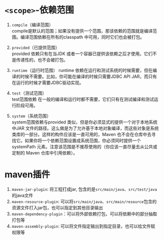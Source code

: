 # `<scope>`-依赖范围

1. `compile`（编译范围）  
compile是默认的范围；如果没有提供一个范围，那该依赖的范围就是编译范围。编译范围依赖在所有的classpath 中可用，同时它们也会被打包。

2. `provided`（已提供范围）  
provided 依赖只有在当JDK 或者一个容器已提供该依赖之后才使用。它们不是传递性的，也不会被打包。

3. `runtime`（运行时范围）
runtime 依赖在运行和测试系统的时候需要，但在编译的时候不需要。比如，你可能在编译的时候只需要JDBC API JAR，而只有在运行的时候才需要JDBC驱动实现。

4. `test`（测试范围）  
test范围依赖 在一般的编译和运行时都不需要，它们只有在测试编译和测试运行阶段可用。

5. `system`（系统范围）  
system范围依赖与provided 类似，但是你必须显式的提供一个对于本地系统中JAR 文件的路径。这么做是为了允许基于本地对象编译，而这些对象是系统类库的一部分。这样的构件应该是一直可用的，Maven 也不会在仓库中去寻找它。如果你将一个依赖范围设置成系统范围，你必须同时提供一个 systemPath 元素。注意该范围是不推荐使用的（你应该一直尽量去从公共或定制的 Maven 仓库中引用依赖）。


# maven插件

1. `maven-jar-plugin`: 将工程打成jar, 包含的是`src/main/java`、`src/test/java`的java文件
2. `maven-resource-plugin`: 可以将`src/main/java`、`src/main/resource`包含的资源文件打入jar包，也可以指定到其他目录输出
3. `maven-dependency-plugin`：可以将外部依赖打包，可以将依赖中的部分抽取打包等
4. `maven-assembly-plugin`: 可以将文件指定输出到指定目录，也可以给文件赋权限等